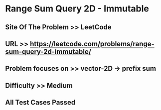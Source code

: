 # Range Sum Query 2D - Immutable


## Site Of The Problem >> LeetCode

## URL >> https://leetcode.com/problems/range-sum-query-2d-immutable/

## Problem focuses on >> vector-2D -> prefix sum

## Difficulty >> Medium

## All Test Cases Passed


